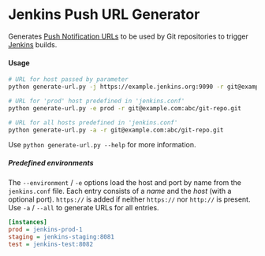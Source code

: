 # Jenkins Push URL Generator

Generates [Push Notification URLs](https://wiki.jenkins.io/display/JENKINS/Git+Plugin) to be used by Git repositories to trigger [Jenkins](https://jenkins.io/) builds.


#### Usage

```sh
# URL for host passed by parameter
python generate-url.py -j https://example.jenkins.org:9090 -r git@example.com:abc/git-repo.git

# URL for 'prod' host predefined in 'jenkins.conf'
python generate-url.py -e prod -r git@example.com:abc/git-repo.git

# URL for all hosts predefined in 'jenkins.conf'
python generate-url.py -a -r git@example.com:abc/git-repo.git
```

Use `python generate-url.py --help` for more information.


##### Predefined environments

The `--environment` / `-e` options load the host and port by name from the `jenkins.conf` file.
Each entry consists of a *name* and the *host* (with a optional port). `https://` is added if neither `https://` nor `http://` is present. Use `-a` / `--all` to generate URLs for all entries.

```ini
[instances]
prod = jenkins-prod-1
staging = jenkins-staging:8081
test = jenkins-test:8082
```
